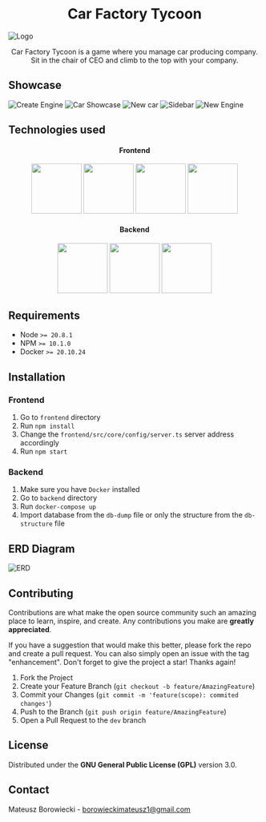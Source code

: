 # <center>Car Factory Tycoon</center>

![Logo](https://i.imgur.com/JER8vg2.jpeg)

<center>Car Factory Tycoon is a game where you manage car producing company. Sit in the chair of CEO and climb to the top with your company.</center>

## Showcase

![Create Engine](https://i.imgur.com/4pFdQ7D.png)
![Car Showcase](https://i.imgur.com/GtQubpX.png)
![New car](https://i.imgur.com/xcx0Wh2.png)
![Sidebar](https://i.imgur.com/gmhl5pZ.png)
![New Engine](https://i.imgur.com/mB8cj57.png)

## Technologies used

<div align="center">
<h4>Frontend</h4>
<img src="https://cdn-icons-png.flaticon.com/512/732/732212.png" width="100px" height="auto" />
<img src="https://upload.wikimedia.org/wikipedia/commons/thumb/9/96/Sass_Logo_Color.svg/1280px-Sass_Logo_Color.svg.png" width="100px" height="auto" />
<img src="https://upload.wikimedia.org/wikipedia/commons/thumb/a/a7/React-icon.svg/2300px-React-icon.svg.png" width="100px" height="auto" />
<img src="https://miro.medium.com/v2/resize:fit:1400/1*elhu-42TzQEdsFjKDbQhhA.png" width="100px" height="auto" />
<h4>Backend</h4>
<img src="https://static-00.iconduck.com/assets.00/nestjs-icon-512x510-9nvpcyc3.png" width="100px" height="auto" />
<img src="https://cdn-icons-png.flaticon.com/512/5968/5968342.png" width="100px" height="auto" />
<img src="https://static-00.iconduck.com/assets.00/docker-icon-icon-2048x1479-cres2he9.png" width="100px" height="auto" />
</div>

## Requirements

- Node `>= 20.8.1`
- NPM `>= 10.1.0`
- Docker `>= 20.10.24`

## Installation

### Frontend

1. Go to `frontend` directory
2. Run `npm install`
3. Change the `frontend/src/core/config/server.ts` server address accordingly
4. Run `npm start`

### Backend

1. Make sure you have `Docker` installed
2. Go to `backend` directory
3. Run `docker-compose up`
4. Import database from the `db-dump` file or only the structure from the `db-structure` file

## ERD Diagram

![ERD](https://i.imgur.com/NmypR4g.png)

## Contributing

Contributions are what make the open source community such an amazing place to learn, inspire, and create. Any contributions you make are **greatly appreciated**.

If you have a suggestion that would make this better, please fork the repo and create a pull request. You can also simply open an issue with the tag "enhancement".
Don't forget to give the project a star! Thanks again!

1. Fork the Project
2. Create your Feature Branch (`git checkout -b feature/AmazingFeature`)
3. Commit your Changes (`git commit -m 'feature(scope): commited changes'`)
4. Push to the Branch (`git push origin feature/AmazingFeature`)
5. Open a Pull Request to the `dev` branch

## License

Distributed under the **GNU General Public License (GPL)** version 3.0.

## Contact

Mateusz Borowiecki - borowieckimateusz1@gmail.com
